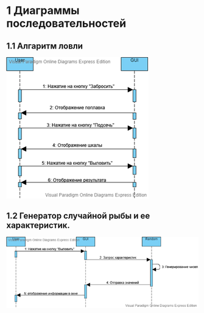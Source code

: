 # 1 Диаграммы последовательностей
## 1.1 Алгаритм ловли
![](https://github.com/ReshetnevMihail/Project/blob/master/Diagrams/Sepuence/FishingAlgorithm.png)
## 1.2 Генератор случайной рыбы и ее характеристик.
![](https://github.com/ReshetnevMihail/Project/blob/master/Diagrams/Sepuence/Random.png)
